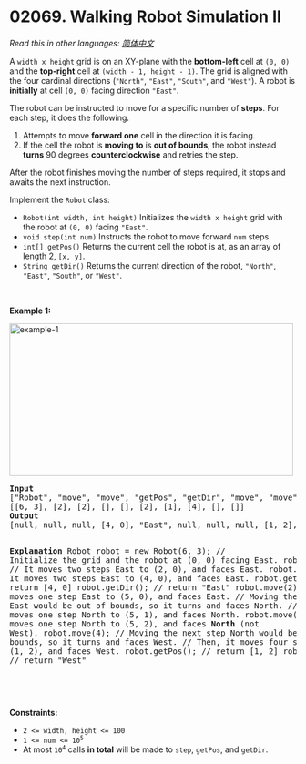 # 02069. Walking Robot Simulation II

  _Read this in other languages:_
    [_简体中文_](README.zh-CN.md)

<p>A <code>width x height</code> grid is on an XY-plane with the <strong>bottom-left</strong> cell at <code>(0, 0)</code> and the <strong>top-right</strong> cell at <code>(width - 1, height - 1)</code>. The grid is aligned with the four cardinal directions (<code>&quot;North&quot;</code>, <code>&quot;East&quot;</code>, <code>&quot;South&quot;</code>, and <code>&quot;West&quot;</code>). A robot is <strong>initially</strong> at cell <code>(0, 0)</code> facing direction <code>&quot;East&quot;</code>.</p>

<p>The robot can be instructed to move for a specific number of <strong>steps</strong>. For each step, it does the following.</p>

<ol>
	<li>Attempts to move <strong>forward one</strong> cell in the direction it is facing.</li>
	<li>If the cell the robot is <strong>moving to</strong> is <strong>out of bounds</strong>, the robot instead <strong>turns</strong> 90 degrees <strong>counterclockwise</strong> and retries the step.</li>
</ol>

<p>After the robot finishes moving the number of steps required, it stops and awaits the next instruction.</p>

<p>Implement the <code>Robot</code> class:</p>

<ul>
	<li><code>Robot(int width, int height)</code> Initializes the <code>width x height</code> grid with the robot at <code>(0, 0)</code> facing <code>&quot;East&quot;</code>.</li>
	<li><code>void step(int num)</code> Instructs the robot to move forward <code>num</code> steps.</li>
	<li><code>int[] getPos()</code> Returns the current cell the robot is at, as an array of length 2, <code>[x, y]</code>.</li>
	<li><code>String getDir()</code> Returns the current direction of the robot, <code>&quot;North&quot;</code>, <code>&quot;East&quot;</code>, <code>&quot;South&quot;</code>, or <code>&quot;West&quot;</code>.</li>
</ul>

<p>&nbsp;</p>
<p><strong>Example 1:</strong></p>
<img alt="example-1" src="https://assets.leetcode.com/uploads/2021/10/09/example-1.png" style="width: 498px; height: 268px;" />
<pre>
<strong>Input</strong>
[&quot;Robot&quot;, &quot;move&quot;, &quot;move&quot;, &quot;getPos&quot;, &quot;getDir&quot;, &quot;move&quot;, &quot;move&quot;, &quot;move&quot;, &quot;getPos&quot;, &quot;getDir&quot;]
[[6, 3], [2], [2], [], [], [2], [1], [4], [], []]
<strong>Output</strong>
[null, null, null, [4, 0], &quot;East&quot;, null, null, null, [1, 2], &quot;West&quot;]

<strong>Explanation</strong>
Robot robot = new Robot(6, 3); // Initialize the grid and the robot at (0, 0) facing East.
robot.move(2);  // It moves two steps East to (2, 0), and faces East.
robot.move(2);  // It moves two steps East to (4, 0), and faces East.
robot.getPos(); // return [4, 0]
robot.getDir(); // return &quot;East&quot;
robot.move(2);  // It moves one step East to (5, 0), and faces East.
                // Moving the next step East would be out of bounds, so it turns and faces North.
                // Then, it moves one step North to (5, 1), and faces North.
robot.move(1);  // It moves one step North to (5, 2), and faces <strong>North</strong> (not West).
robot.move(4);  // Moving the next step North would be out of bounds, so it turns and faces West.
                // Then, it moves four steps West to (1, 2), and faces West.
robot.getPos(); // return [1, 2]
robot.getDir(); // return &quot;West&quot;

</pre>

<p>&nbsp;</p>
<p><strong>Constraints:</strong></p>

<ul>
	<li><code>2 &lt;= width, height &lt;= 100</code></li>
	<li><code>1 &lt;= num &lt;= 10<sup>5</sup></code></li>
	<li>At most <code>10<sup>4</sup></code> calls <strong>in total</strong> will be made to <code>step</code>, <code>getPos</code>, and <code>getDir</code>.</li>
</ul>
